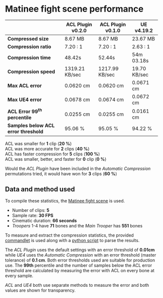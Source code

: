 # Matinee fight scene performance

|               | ACL Plugin v0.2.0 | ACL Plugin v0.1.0 | UE v4.19.2 |
| -------               | --------  | --------   | -------               |
| **Compressed size**   | 8.67 MB | 8.67 MB   | 23.67 MB   |
| **Compression ratio** | 7.20 : 1 | 7.20 : 1  | 2.63 : 1   |
| **Compression time**  | 48.42s | 52.44s    | 54m 03.18s |
| **Compression speed** | 1319.21 KB/sec | 1217.99 KB/sec | 19.70 KB/sec |
| **Max ACL error**     | 0.0620 cm | 0.0620 cm | 0.0671 cm  |
| **Max UE4 error**     | 0.0678 cm | 0.0674 cm | 0.0672 cm  |
| **ACL Error 99<sup>th</sup> percentile** | 0.0255 cm | 0.0255 cm | 0.0161 cm |
| **Samples below ACL error threshold** | 95.06 % | 95.05 % | 94.22 % |

ACL was smaller for **1** clip (**20 %**)  
ACL was more accurate for **2** clips (**40 %**)  
ACL has faster compression for **5** clips (**100 %**)  
ACL was smaller, better, and faster for **0** clip (**0 %**)  

Would the *ACL Plugin* have been included in the *Automatic Compression* permutations tried, it would have won for **3** clips (**60 %**)

## Data and method used

To compile these statistics, the [Matinee fight scene](http://nfrechette.github.io/2017/10/05/acl_in_ue4/) is used.

*  Number of clips: **5**
*  Sample rate: **30 FPS**
*  Cinematic duration: **66 seconds**
*  *Troopers* 1-4 have **71** bones and the *Main Trooper* has **551** bones

To measure and extract the compression statistics, the provided [commandlet](../ACLPlugin/Source/ACLPlugin/Classes/ACLStatsDumpCommandlet.h) is used along with a [python script](../Tools/stat_parser.py) to parse the results.

The *ACL Plugin* uses the default settings with an error threshold of **0.01cm** while *UE4* uses the *Automatic Compression* with an error threshold (master tolerance) of **0.1 cm**. Both error thresholds used are suitable for production use. The **99th** percentile and the number of samples below the ACL error threshold are calculated by measuring the error with ACL on every bone at every sample.

*ACL* and *UE4* both use separate methods to measure the error and both values are shown for transparency.

